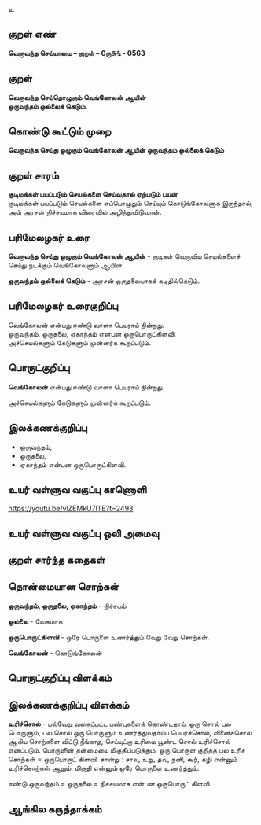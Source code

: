 உ

## குறள் எண் 

**வெருவந்த செய்யாமை – குறள் – 0ரு௬௩ - 0563**  

## குறள் 

**வெருவந்த செய்தொழுகும் வெங்கோலன் ஆயின்  
ஒருவந்தம் ஒல்லைக் கெடும்.**  

## கொண்டு கூட்டும் முறை

**வெருவந்த செய்து ஒழுகும் வெங்கோலன் ஆயின் ஒருவந்தம் ஒல்லைக் கெடும்**

## குறள் சாரம் 

**குடிமக்கள் பயப்படும் செயல்களை செய்வதால் ஏற்படும் பயன்**  
குடிமக்கள் பயப்படும் செயல்களை எப்பொழுதும் செய்யும் கொடுங்கோலனாக இருந்தால்,  
அவ் அரசன் நிச்சயமாக விரைவில் அழிந்துவிடுவான்.  

## பரிமேலழகர் உரை

**வெருவந்த செய்து ஒழுகும் வெங்கோலன் ஆயின்** - குடிகள் வெருவிய செயல்களைச் செய்து நடக்கும் வெங்கோலனாம் ஆயின்  

**ஒருவந்தம் ஒல்லைக் கெடும்** - அரசன் ஒருதலையாகக் கடிதில்கெடும். 

## பரிமேலழகர் உரைகுறிப்பு   

வெங்கோலன் என்பது ஈண்டு வாளா பெயராய் நின்றது.   
ஒருவந்தம், ஒருதலை, ஏகாந்தம் என்பன ஒருபொருட்கிளவி.  
அச்செயல்களும் கேடுகளும் முன்னர்க் கூறப்படும்.    

## பொருட்குறிப்பு 

**வெங்கோலன்** என்பது ஈண்டு வாளா பெயராய் நின்றது. 

அச்செயல்களும் கேடுகளும் முன்னர்க் கூறப்படும்.    

## இலக்கணக்குறிப்பு  

* ஒருவந்தம்,  
* ஒருதலை,  
* ஏகாந்தம் என்பன ஒருபொருட்கிளவி. 

## உயர் வள்ளுவ வகுப்பு காணொளி

https://youtu.be/vlZEMkU7lTE?t=2493 

## உயர் வள்ளுவ வகுப்பு ஒலி அமைவு 

 
## குறள் சார்ந்த கதைகள் 


## தொன்மையான சொற்கள்

**ஒருவந்தம், ஒருதலை, ஏகாந்தம்** - நிச்சயம்   

**ஒல்லை** - வேகமாக

**ஒருபொருட்கிளவி** - ஒரே பொருளை உணர்த்தும் வேறு வேறு சொற்கள்.    

**வெங்கோலன்** - கொடுங்கோலன் 

## பொருட்குறிப்பு விளக்கம்


## இலக்கணக்குறிப்பு விளக்கம்

**உரிச்சொல்** - பல்வேறு வகைப்பட்ட பண்புகளைக் கொண்டதாய், ஒரு சொல் பல பொருளும், பல சொல் ஒரு பொருளும் உணர்த்துவதாய்ப் பெயர்ச்சொல், வினைச்சொல் ஆகிய சொற்களை விட்டு நீங்காத, செய்யுட்கு உரிமை பூண்ட சொல் உரிச்சொல் எனப்படும்.  பொருளின் தன்மையை மிகுதிப்படுத்தும்.  ஒரு பொருள் குறித்த பல உரிச் சொற்கள் = ஒருபொருட் கிளவி.  சான்று : சால, உறு, தவ, நனி, கூர், கழி என்னும் உரிச்சொற்கள் ஆறும், மிகுதி என்னும் ஒரே பொருளை உணர்த்தும்.  

ஈண்டு ஒருவந்தம் = ஒருதலை = நிச்சயமாக என்பன ஒருபொருட் கிளவி.  

## ஆங்கில கருத்தாக்கம் 


